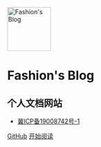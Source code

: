 <img src="https://www.ultroncode.com/source/avatar.jpg" alt="Fashion's Blog" width="100" height="100" align="center" />

# Fashion's Blog


## 个人文档网站


* [冀ICP备19008742号-1](http://beian.miit.gov.cn/)

[GitHub](https://github.com/fashionzzZ)
[开始阅读](#fashion39s-blog-持续更新中)

